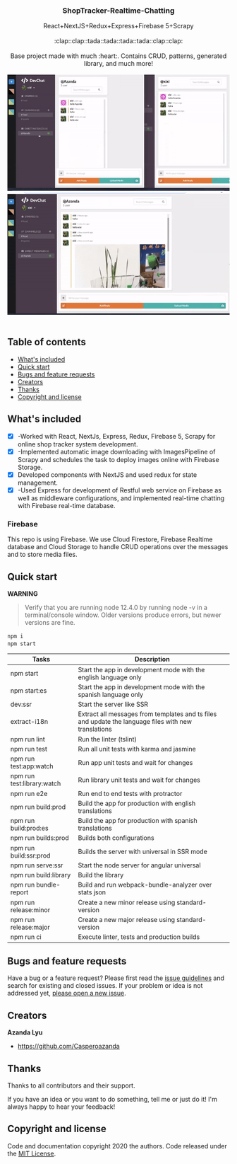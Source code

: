 <p align="center">
  <h3 align="center"> ShopTracker-Realtime-Chatting</h3>

  <p align="center">
    React+NextJS+Redux+Express+Firebase 5+Scrapy
    <br>
    <br>
    :clap::clap::tada::tada::tada::tada::clap::clap:
    <br>
    <br>
    Base project made with much :heart:. Contains CRUD, patterns, generated library, and much more!
    <br>
    <br>
    <img src="https://github.com/Casperoazanda/gif/blob/main/2.gif" alt="Demo example"/>
    <img src="https://github.com/Casperoazanda/gif/blob/main/3.gif" alt="Demo example"/>
    <br>
    <br>
  </p>
</p>

## Table of contents

- [What's included](#whats-included)
- [Quick start](#quick-start)
- [Bugs and feature requests](#bugs-and-feature-requests)
- [Creators](#creators)
- [Thanks](#thanks)
- [Copyright and license](#copyright-and-license)

## What's included

- [x] -Worked with React, NextJs, Express, Redux, Firebase 5, Scrapy for online shop tracker system development.
- [x] -Implemented automatic image downloading with ImagesPipeline of Scrapy and schedules the task to deploy images online with Firebase Storage.
- [x] Developed components with NextJS and used redux for state management.
- [x] -Used Express for development of Restful web service on Firebase as well as middleware configurations, and implemented real-time chatting with Firebase real-time database.

### Firebase

This repo is using Firebase. We use Cloud Firestore, Firebase Realtime database and Cloud Storage to handle CRUD operations over
the messages and to store media files.

## Quick start

**WARNING**

> Verify that you are running node 12.4.0 by running node -v in a terminal/console window. Older
> versions produce errors, but newer versions are fine.

```bash
npm i
npm start
```

| Tasks                      | Description                                                                                          |
| -------------------------- | ---------------------------------------------------------------------------------------------------- |
| npm start                  | Start the app in development mode with the english language only                                     |
| npm start:es               | Start the app in development mode with the spanish language only                                     |
| dev:ssr                    | Start the server like SSR                                                                            |
| extract-i18n               | Extract all messages from templates and ts files and update the language files with new translations |
| npm run lint               | Run the linter (tslint)                                                                              |
| npm run test               | Run all unit tests with karma and jasmine                                                            |
| npm run test:app:watch     | Run app unit tests and wait for changes                                                              |
| npm run test:library:watch | Run library unit tests and wait for changes                                                          |
| npm run e2e                | Run end to end tests with protractor                                                                 |
| npm run build:prod         | Build the app for production with english translations                                               |
| npm run build:prod:es      | Build the app for production with spanish translations                                               |
| npm run builds:prod        | Builds both configurations                                                                           |
| npm run build:ssr:prod     | Builds the server with universal in SSR mode                                                         |
| npm run serve:ssr          | Start the node server for angular universal                                                          |
| npm run build:library      | Build the library                                                                                    |
| npm run bundle-report      | Build and run webpack-bundle-analyzer over stats json                                                |
| npm run release:minor      | Create a new minor release using standard-version                                                    |
| npm run release:major      | Create a new major release using standard-version                                                    |
| npm run ci                 | Execute linter, tests and production builds                                                       
## Bugs and feature requests

Have a bug or a feature request? Please first read the
[issue guidelines](https://github.com/Casperoazanda/ShopTracker-Realtime-Chatting/blob/master/CONTRIBUTING.md)
and search for existing and closed issues. If your problem or idea is not addressed yet,
[please open a new issue](https://github.com/Casperoazanda/ShopTracker-Realtime-Chatting/issues/new).

## Creators

**Azanda Lyu**

- <https://github.com/Casperoazanda>

## Thanks

Thanks to all contributors and their support.

If you have an idea or you want to do something, tell me or just do it! I'm always happy to hear
your feedback!

## Copyright and license

Code and documentation copyright 2020 the authors. Code released under the
[MIT License](https://github.com/Ismaestro/angular9-example-app/blob/master/LICENSE).
